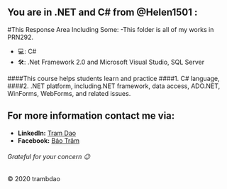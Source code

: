 ## You are in **.NET and C#** from @Helen1501 :

#This Response Area Including Some:
  -This folder is all of my works in PRN292.
  - 💻: C#
  - 🛠: .Net Framework 2.0 and Microsoft Visual Studio, SQL Server

####This course helps students learn and practice
####1. C# language,
####2. .NET platform, including.NET framework, data access, ADO.NET, WinForms, WebForms, and related issues.

## For more information contact me via: 	
  - **LinkedIn:** [Tram Dao](www.linkedin.com/in/helen-dao)
  - **Facebook:** [Bảo Trâm](https://www.facebook.com/bao.tram.1501/)

###### Grateful for your concern 😉 

&copy; 2020 trambdao
